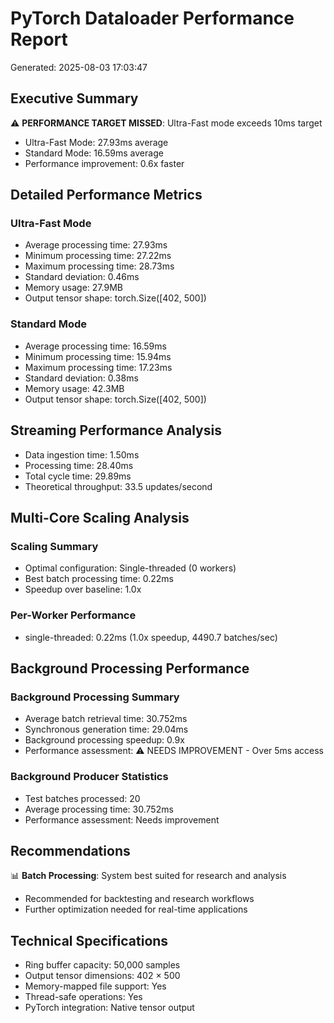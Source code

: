 # PyTorch Dataloader Performance Report
Generated: 2025-08-03 17:03:47

## Executive Summary

⚠️ **PERFORMANCE TARGET MISSED**: Ultra-Fast mode exceeds 10ms target
- Ultra-Fast Mode: 27.93ms average
- Standard Mode: 16.59ms average
- Performance improvement: 0.6x faster

## Detailed Performance Metrics

### Ultra-Fast Mode
- Average processing time: 27.93ms
- Minimum processing time: 27.22ms
- Maximum processing time: 28.73ms
- Standard deviation: 0.46ms
- Memory usage: 27.9MB
- Output tensor shape: torch.Size([402, 500])

### Standard Mode
- Average processing time: 16.59ms
- Minimum processing time: 15.94ms
- Maximum processing time: 17.23ms
- Standard deviation: 0.38ms
- Memory usage: 42.3MB
- Output tensor shape: torch.Size([402, 500])

## Streaming Performance Analysis

- Data ingestion time: 1.50ms
- Processing time: 28.40ms
- Total cycle time: 29.89ms
- Theoretical throughput: 33.5 updates/second

## Multi-Core Scaling Analysis

### Scaling Summary
- Optimal configuration: Single-threaded (0 workers)
- Best batch processing time: 0.22ms
- Speedup over baseline: 1.0x

### Per-Worker Performance
- single-threaded: 0.22ms (1.0x speedup, 4490.7 batches/sec)

## Background Processing Performance

### Background Processing Summary
- Average batch retrieval time: 30.752ms
- Synchronous generation time: 29.04ms
- Background processing speedup: 0.9x
- Performance assessment: ⚠️ NEEDS IMPROVEMENT - Over 5ms access

### Background Producer Statistics
- Test batches processed: 20
- Average processing time: 30.752ms
- Performance assessment: Needs improvement

## Recommendations

📊 **Batch Processing**: System best suited for research and analysis
- Recommended for backtesting and research workflows
- Further optimization needed for real-time applications

## Technical Specifications

- Ring buffer capacity: 50,000 samples
- Output tensor dimensions: 402 × 500
- Memory-mapped file support: Yes
- Thread-safe operations: Yes
- PyTorch integration: Native tensor output